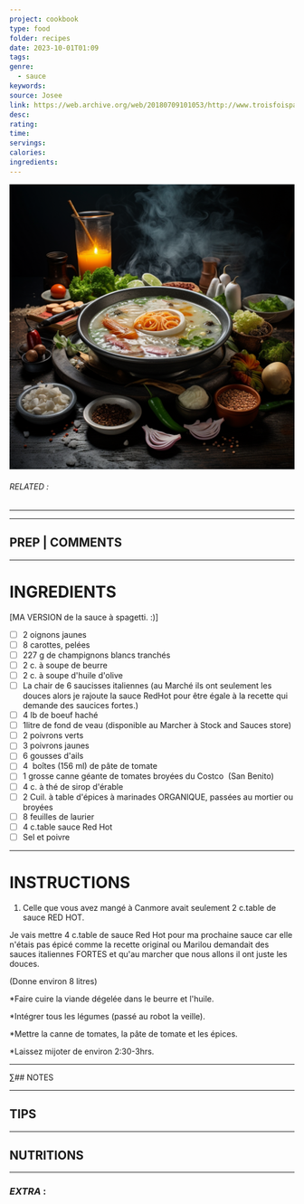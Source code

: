 ```yaml
---
project: cookbook
type: food
folder: recipes
date: 2023-10-01T01:09
tags: 
genre:
  - sauce
keywords: 
source: Josee
link: https://web.archive.org/web/20180709101053/http://www.troisfoisparjour.com/fr/recettes/pates-riz/la-sauce-a-spag-de-marilou
desc: 
rating: 
time: 
servings: 
calories: 
ingredients:
---
```


![IMAGE](_default.png)

###### *RELATED* : 
---


---
## PREP | COMMENTS



---
# INGREDIENTS

[MA VERSION de la sauce à spagetti. :)]
- [ ] 2 oignons jaunes
- [ ] 8 carottes, pelées 
- [ ] 227 g de champignons blancs tranchés 
- [ ] 2 c. à soupe de beurre 
- [ ] 2 c. à soupe d'huile d'olive 
- [ ] La chair de 6 saucisses italiennes (au Marché ils ont seulement les douces alors je rajoute la sauce RedHot pour être égale à la recette qui demande des saucices fortes.)
- [ ] 4 lb de boeuf haché 
- [ ] 1litre de fond de veau (disponible au Marcher à Stock and Sauces store)
- [ ] 2 poivrons verts
- [ ] 3 poivrons jaunes 
- [ ] 6 gousses d'ails
- [ ] 4  boîtes (156 ml) de pâte de tomate
- [ ] 1 grosse canne géante de tomates broyées du Costco  (San Benito) 
- [ ] 4 c. à thé de sirop d'érable 
- [ ] 2 Cuil. à table d'épices à marinades ORGANIQUE, passées au mortier ou broyées
- [ ] 8 feuilles de laurier
- [ ] 4 c.table sauce Red Hot
- [ ] Sel et poivre

---
# INSTRUCTIONS

1. Celle que vous avez mangé à Canmore avait seulement 2 c.table de sauce RED HOT.

Je vais mettre 4 c.table de sauce Red Hot pour ma prochaine sauce car elle n'étais pas épicé comme la recette original ou Marilou demandait des sauces italiennes FORTES et qu'au marcher que nous allons il ont juste les douces.  

(Donne environ 8 litres)
  
*Faire cuire la viande dégelée dans le beurre et l'huile.

*Intégrer tous les légumes (passé au robot la veille).

*Mettre la canne de tomates, la pâte de tomate et les épices.

*Laissez mijoter de environ 2:30-3hrs.

---
∑## NOTES



---
## TIPS



---
## NUTRITIONS



---
### *EXTRA* :



